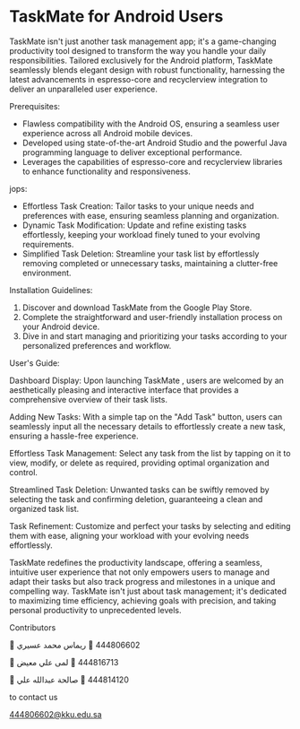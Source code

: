 # TaskMate for Android Users
TaskMate isn't just another task management app; it's a game-changing productivity tool designed to transform the way you handle your daily responsibilities. Tailored exclusively for the Android platform, TaskMate seamlessly blends elegant design with robust functionality, harnessing the latest advancements in espresso-core and recyclerview integration to deliver an unparalleled user experience.

Prerequisites:
- Flawless compatibility with the Android OS, ensuring a seamless user experience across all Android mobile devices.
- Developed using state-of-the-art Android Studio and the powerful Java programming language to deliver exceptional performance.
- Leverages the capabilities of espresso-core and recyclerview libraries to enhance functionality and responsiveness.

jops:
- Effortless Task Creation: Tailor tasks to your unique needs and preferences with ease, ensuring seamless planning and organization.
- Dynamic Task Modification: Update and refine existing tasks effortlessly, keeping your workload finely tuned to your evolving requirements.
- Simplified Task Deletion: Streamline your task list by effortlessly removing completed or unnecessary tasks, maintaining a clutter-free environment.

Installation Guidelines:
1. Discover and download TaskMate from the Google Play Store.
2. Complete the straightforward and user-friendly installation process on your Android device.
3. Dive in and start managing and prioritizing your tasks according to your personalized preferences and workflow.

User's Guide:

Dashboard Display:
Upon launching TaskMate , users are welcomed by an aesthetically pleasing and interactive interface that provides a comprehensive overview of their task lists.

Adding New Tasks:
With a simple tap on the "Add Task" button, users can seamlessly input all the necessary details to effortlessly create a new task, ensuring a hassle-free experience.

Effortless Task Management:
Select any task from the list by tapping on it to view, modify, or delete as required, providing optimal organization and control.

Streamlined Task Deletion:
Unwanted tasks can be swiftly removed by selecting the task and confirming deletion, guaranteeing a clean and organized task list.

Task Refinement:
Customize and perfect your tasks by selecting and editing them with ease, aligning your workload with your evolving needs effortlessly.

TaskMate redefines the productivity landscape, offering a seamless, intuitive user experience that not only empowers users to manage and adapt their tasks but also track progress and milestones in a unique and compelling way. TaskMate isn't just about task management; it's dedicated to maximizing time efficiency, achieving goals with precision, and taking personal productivity to unprecedented levels.

Contributors

	ريماس محمد عسيري
	444806602

	لمى علي معيض
	444816713

	صالحة عبدالله علي
	444814120

to contact us

444806602@kku.edu.sa


